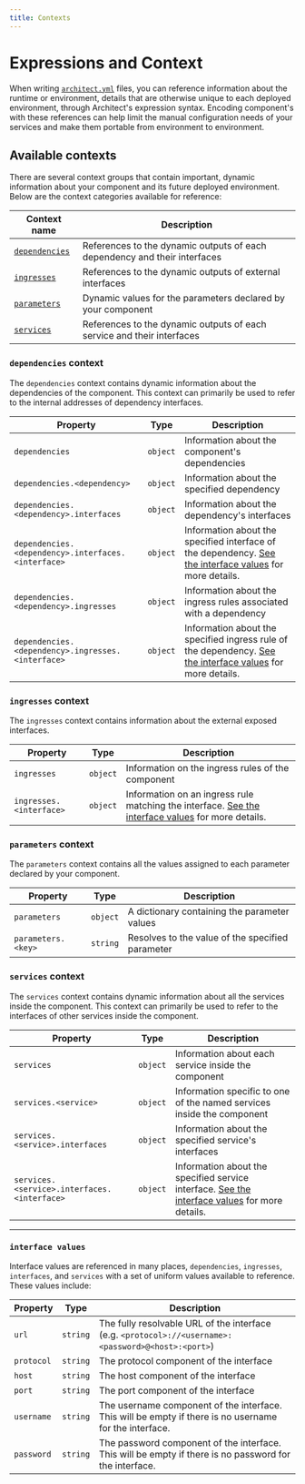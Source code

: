 ```yaml
---
title: Contexts
---
```


# Expressions and Context

When writing [`architect.yml`](/docs/configuration/architect-yml) files, you can reference information about the runtime or environment, details that are otherwise unique to each deployed environment, through Architect's expression syntax. Encoding component's with these references can help limit the manual configuration needs of your services and make them portable from environment to environment.

## Available contexts

There are several context groups that contain important, dynamic information about your component and its future deployed environment. Below are the context categories available for reference:

| Context name                            | Description                                                                    |
| --------------------------------------- | ------------------------------------------------------------------------------ |
| [`dependencies`](#dependencies-context) | References to the dynamic outputs of each dependency and their interfaces      |
| [`ingresses`](#ingresses-context)       | References to the dynamic outputs of external interfaces                       |
| [`parameters`](#parameters-context)     | Dynamic values for the parameters declared by your component                   |
| [`services`](#services-context)         | References to the dynamic outputs of each service and their interfaces         |

### `dependencies` context

The `dependencies` context contains dynamic information about the dependencies of the component. This context can primarily be used to refer to the internal addresses of dependency interfaces.

| Property                                            | Type       | Description    |
| --------------------------------------------------- | ---------- | -------------- |
| `dependencies`                                      | `object`   | Information about the component's dependencies  |
| `dependencies.<dependency>`                         | `object`   | Information about the specified dependency      |
| `dependencies.<dependency>.interfaces`              | `object`   | Information about the dependency's interfaces   |
| `dependencies.<dependency>.interfaces.<interface>`  | `object`   | Information about the specified interface of the dependency. [See the interface values](#interface-values) for more details. |
| `dependencies.<dependency>.ingresses`               | `object`   | Information about the ingress rules associated with a dependency    |
| `dependencies.<dependency>.ingresses.<interface>`   | `object`   | Information about the specified ingress rule of the dependency. [See the interface values](#interface-values) for more details. |

### `ingresses` context

The `ingresses` context contains information about the external exposed interfaces.

| Property                                        | Type          | Description   |
| ----------------------------------------------- | ------------- | ------------- |
| `ingresses`                                     | `object`      | Information on the ingress rules of the component |
| `ingresses.<interface>`                         | `object`      | Information on an ingress rule matching the interface. [See the interface values](#interface-values) for more details. |

### `parameters` context

The `parameters` context contains all the values assigned to each parameter declared by your component.

| Property             | Type        | Description                                                    |
| -------------------- | ----------- | -------------------------------------------------------------- |
| `parameters`         | `object`    | A dictionary containing the parameter values                   |
| `parameters.<key>`   | `string`    | Resolves to the value of the specified parameter               |

### `services` context

The `services` context contains dynamic information about all the services inside the component. This context can primarily be used to refer to the interfaces of other services inside the component.

| Property                                    | Type        | Description |
| ------------------------------------------- | ----------- | ----------- |
| `services`                                  | `object`    | Information about each service inside the component |
| `services.<service>`                        | `object`    | Information specific to one of the named services inside the component |
| `services.<service>.interfaces`             | `object`    | Information about the specified service's interfaces |
| `services.<service>.interfaces.<interface>` | `object`    | Information about the specified service interface. [See the interface values](#interface-values) for more details. |

---

### `interface values`

Interface values are referenced in many places, `dependencies`, `ingresses`, `interfaces`, and `services` with a set of uniform values available to reference. These values include:

| Property     | Type      | Description                                                                                            |
| ------------ | --------- | ------------------------------------------------------------------------------------------------------ |
| `url`        | `string`  | The fully resolvable URL of the interface (e.g. `<protocol>://<username>:<password>@<host>:<port>`)    |
| `protocol`   | `string`  | The protocol component of the interface                                                                |
| `host`       | `string`  | The host component of the interface                                                                    |
| `port`       | `string`  | The port component of the interface                                                                    |
| `username`   | `string`  | The username component of the interface. This will be empty if there is no username for the interface. |
| `password`   | `string`  | The password component of the interface. This will be empty if there is no password for the interface. |
